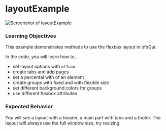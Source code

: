 # layoutExample

![Screenshot of layoutExample](layoutExample.png)

### Learning Objectives

This example demonstrates methods to use the flexbox layout in ofxGui.

In the code, you will learn how to..
* set layout options with `ofJson`
* create tabs and add pages
* set a percental with of an element
* create groups with fixed and with flexible size
* set different background colors for groups
* use different flexbox attributes

### Expected Behavior

You will see a layout with a header, a main part with tabs and a footer. The layout will always use the full window size, try resizing.
